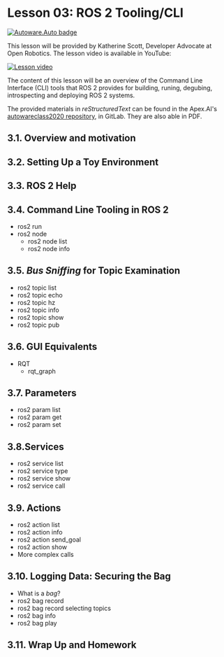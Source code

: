 # Lesson 03: ROS 2 Tooling/CLI
[![Autoware.Auto badge](https://img.shields.io/badge/Autoware-Auto-orange.svg)](https://www.autoware.auto)

This lesson will be provided by Katherine Scott, Developer Advocate at Open Robotics. The lesson video is available in YouTube:

[![Lesson video](https://img.youtube.com/vi/wcibIqiRb04/0.jpg)](https://www.youtube.com/watch?v=wcibIqiRb04)

The content of this lesson will be an overview of the Command Line Interface (CLI) tools that ROS 2 provides for building, runing, degubing, introspecting and deploying ROS 2 systems.

The provided materials in *reStructuredText* can be found in the Apex.AI's [autowareclass2020 repository](https://gitlab.com/ApexAI/autowareclass2020/-/blob/master/lectures/03_ROS_Tooling/Lesson3CLI.rst), in GitLab. They are also able in PDF.


## 3.1. Overview and motivation

## 3.2. Setting Up a Toy Environment

## 3.3. ROS 2 Help

## 3.4. Command Line Tooling in ROS 2
- ros2 run
- ros2 node
  - ros2 node list
  - ros2 node info

## 3.5. *Bus Sniffing* for Topic Examination
- ros2 topic list
- ros2 topic echo
- ros2 topic hz
- ros2 topic info
- ros2 topic show
- ros2 topic pub

## 3.6. GUI Equivalents
- RQT
  - rqt_graph

## 3.7. Parameters
- ros2 param list
- ros2 param get
- ros2 param set

## 3.8.Services
- ros2 service list
- ros2 service type
- ros2 service show
- ros2 service call

## 3.9. Actions
- ros2 action list
- ros2 action info
- ros2 action send_goal
- ros2 action show
- More complex calls

## 3.10. Logging Data: Securing the Bag
- What is a *bag*?
- ros2 bag record
- ros2 bag record selecting topics
- ros2 bag info
- ros2 bag play

## 3.11. Wrap Up and Homework

